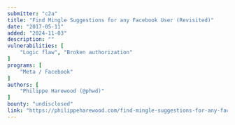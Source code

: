 ```yaml
---
submitter: "c2a"
title: "Find Mingle Suggestions for any Facebook User (Revisited)"
date: "2017-05-11"
added: "2024-11-03"
description: ""
vulnerabilities: [
    "Logic flaw", "Broken authorization"
]
programs: [
    "Meta / Facebook"
]
authors: [
    "Philippe Harewood (@phwd)"
]
bounty: "undisclosed"
link: "https://philippeharewood.com/find-mingle-suggestions-for-any-facebook-user-revisited/"
---
```




